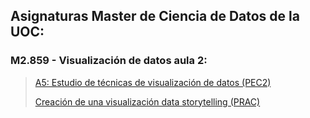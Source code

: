 
## Asignaturas Master de Ciencia de Datos de la UOC:  
###  M2.859 - Visualización de datos aula 2:  
>    [A5: Estudio de técnicas de visualización de datos (PEC2)](https://baltiboix.github.io/Visual_PEC2)  
>      
>    [Creación de una visualización data storytelling (PRAC)](https://baltiboix.github.io/Visual_PRAC)
